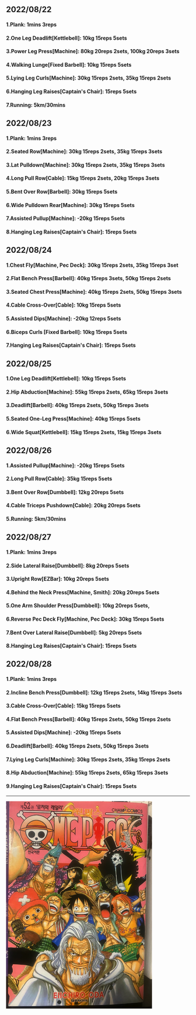 ## 2022/08/22
#### 1.Plank: 1mins 3reps
#### 2.One Leg Deadlift\[Kettlebell\]: 10kg 15reps 5sets
#### 3.Power Leg Press\[Machine\]: 80kg 20reps 2sets, 100kg 20reps 3sets
#### 4.Walking Lunge\[Fixed Barbell\]: 10kg 15reps 5sets
#### 5.Lying Leg Curls\[Machine\]: 30kg 15reps 2sets, 35kg 15reps 2sets
#### 6.Hanging Leg Raises\[Captain's Chair\]: 15reps 5sets 
#### 7.Running: 5km/30mins

## 2022/08/23
#### 1.Plank: 1mins 3reps
#### 2.Seated Row\[Machine\]: 30kg 15reps 2sets, 35kg 15reps 3sets
#### 3.Lat Pulldown\[Machine\]: 30kg 15reps 2sets, 35kg 15reps 3sets
#### 4.Long Pull Row\[Cable\]: 15kg 15reps 2sets, 20kg 15reps 3sets
#### 5.Bent Over Row\[Barbell\]: 30kg 15reps 5sets
#### 6.Wide Pulldown Rear\[Machine\]: 30kg 15reps 5sets
#### 7.Assisted Pullup\[Machine\]: -20kg 15reps 5sets
#### 8.Hanging Leg Raises\[Captain's Chair\]: 15reps 5sets 

## 2022/08/24
#### 1.Chest Fly\[Machine, Pec Deck\]: 30kg 15reps 2sets, 35kg 15reps 3set
#### 2.Flat Bench Press\[Barbell\]: 40kg 15reps 3sets, 50kg 15reps 2sets
#### 3.Seated Chest Press\[Machine\]: 40kg 15reps 2sets, 50kg 15reps 3sets
#### 4.Cable Cross-Over\[Cable\]: 10kg 15reps 5sets
#### 5.Assisted Dips\[Machine\]: -20kg 12reps 5sets
#### 6.Biceps Curls \[Fixed Barbell\]: 10kg 15reps 5sets
#### 7.Hanging Leg Raises\[Captain's Chair\]: 15reps 5sets 

## 2022/08/25
#### 1.One Leg Deadlift\[Kettlebell\]: 10kg 15reps 5sets
#### 2.Hip Abduction\[Machine\]: 55kg 15reps 2sets, 65kg 15reps 3sets 
#### 3.Deadlift\[Barbell\]: 40kg 15reps 2sets, 50kg 15reps 3sets 
#### 5.Seated One-Leg Press\[Machine\]: 40kg 15reps 5sets
#### 6.Wide Squat\[Kettlebell\]: 15kg 15reps 2sets, 15kg 15reps 3sets

## 2022/08/26
#### 1.Assisted Pullup\[Machine\]: -20kg 15reps 5sets
#### 2.Long Pull Row\[Cable\]: 35kg 15reps 5sets
#### 3.Bent Over Row\[Dumbbell\]: 12kg 20reps 5sets
#### 4.Cable Triceps Pushdown\[Cable\]: 20kg 20reps 5sets
#### 5.Running: 5km/30mins

## 2022/08/27
#### 1.Plank: 1mins 3reps
#### 2.Side Lateral Raise\[Dumbbell\]: 8kg 20reps 5sets
#### 3.Upright Row\[EZBar\]: 10kg 20reps 5sets
#### 4.Behind the Neck Press\[Machine, Smith\]: 20kg 20reps 5sets
#### 5.One Arm Shoulder Press\[Dumbbell\]: 10kg 20reps 5sets,
#### 6.Reverse Pec Deck Fly\[Machine, Pec Deck\]: 30kg 15reps 5sets
#### 7.Bent Over Lateral Raise\[Dumbbell\]: 5kg 20reps 5sets
#### 8.Hanging Leg Raises\[Captain's Chair\]: 15reps 5sets

## 2022/08/28
#### 1.Plank: 1mins 3reps
#### 2.Incline Bench Press\[Dumbbell\]: 12kg 15reps 2sets, 14kg 15reps 3sets
#### 3.Cable Cross-Over\[Cable\]: 15kg 15reps 5sets
#### 4.Flat Bench Press\[Barbell\]: 40kg 15reps 2sets, 50kg 15reps 2sets
#### 5.Assisted Dips\[Machine\]: -20kg 15reps 5sets
#### 6.Deadlift\[Barbell\]: 40kg 15reps 2sets, 50kg 15reps 3sets 
#### 7.Lying Leg Curls\[Machine\]: 30kg 15reps 2sets, 35kg 15reps 2sets
#### 8.Hip Abduction\[Machine\]: 55kg 15reps 2sets, 65kg 15reps 3sets 
#### 9.Hanging Leg Raises\[Captain's Chair\]: 15reps 5sets 

---

<img src='../_resources/__052.png' width='400px' />

